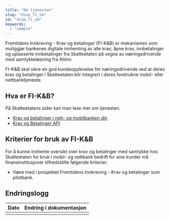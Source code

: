 ```yaml
---
title: "Om tjenesten"
slug: "dsop_fi_om"
id: "dsop_fi_om"
keywords:
  - "sample"
---
```


Fremtidens Innkreving - Krav og betalinger (FI-K&amp;B) er mekanismen som muliggjør bankenes digitale innhenting av alle 
krav, åpne krav, innbetalinger og uplasserte innbetalinger fra Skatteetaten på vegne av næringsdrivende med 
samtykkeløsning fra Altinn.

FI-K&amp;B skal sikre en god kundeopplevelse for næringsdrivende ved at deres krav og betalinger i Skatteetaten blir 
integrert i deres foretrukne mobil- eller nettbanktjeneste.

<!-- Comment fixed -->

## Hva er FI-K&amp;B?

På Skatteetatens sider kan man lese mer om tjenesten.

* [Krav og betalinger i nett- og mobilbanken din](https:/www.skatteetaten.no/skjema/skatte-og-avgiftskrav-virksomhet-i-banken/)
* [Krav og Betalinger API](https:/skatteetaten.github.io/api-dokumentasjon/api/kravogbetalinger)

## Kriterier for bruk av FI-K&amp;B

For å kunne innhente oversikt over krav og betalinger med samtykke hos Skatteetaten for bruk i mobil- og nettbank bedrift 
for sine kunder må finansinstitusjoner tilfredsstille følgende kriterier:

* Være med i prosjektet Fremtidens Innkreving - Krav og betalinger som pilotbank.


## Endringslogg

| Dato | Endring i dokumentasjon |
|------|-------------------------|
|      |                         |